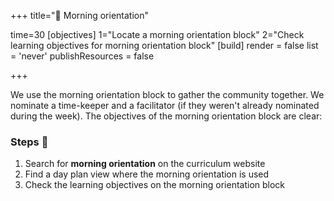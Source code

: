 +++
title="🎡 Morning orientation"

time=30
[objectives]
    1="Locate a morning orientation block"
    2="Check learning objectives for morning orientation block"
[build]
  render = false
  list = 'never'
  publishResources = false

+++

We use the morning orientation block to gather the community together. We nominate a time-keeper and a facilitator (if they weren't already nominated during the week). The objectives of the morning orientation block are clear:

### Steps 👣

1. Search for **morning orientation** on the curriculum website
1. Find a day plan view where the morning orientation is used
1. Check the learning objectives on the morning orientation block
